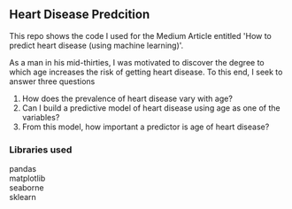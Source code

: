 ## Heart Disease Predcition

This repo shows the code I used for the Medium Article entitled 'How to predict heart disease (using machine learning)'.

As a man in his mid-thirties, I was motivated to discover the degree to which age increases the risk of getting heart disease. To this end, I seek to answer three questions
1. How does the prevalence of heart disease vary with age?
2. Can I build a predictive model of heart disease using age as one of the variables?
3. From this model, how important a predictor is age of heart disease?

### Libraries used

pandas <br />
matplotlib<br />
seaborne<br />
sklearn<br />
